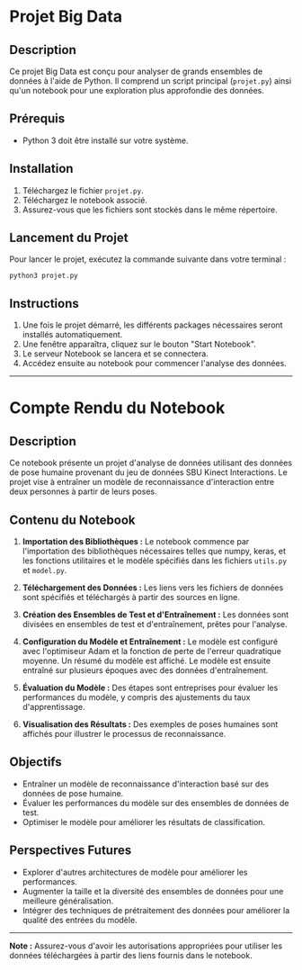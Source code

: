 # Projet Big Data

## Description
Ce projet Big Data est conçu pour analyser de grands ensembles de données à l'aide de Python. Il comprend un script principal (`projet.py`) ainsi qu'un notebook pour une exploration plus approfondie des données.

## Prérequis
- Python 3 doit être installé sur votre système.

## Installation
1. Téléchargez le fichier `projet.py`.
2. Téléchargez le notebook associé.
3. Assurez-vous que les fichiers sont stockés dans le même répertoire.

## Lancement du Projet
Pour lancer le projet, exécutez la commande suivante dans votre terminal :
```
python3 projet.py
```

## Instructions
1. Une fois le projet démarré, les différents packages nécessaires seront installés automatiquement.
2. Une fenêtre apparaîtra, cliquez sur le bouton "Start Notebook".
3. Le serveur Notebook se lancera et se connectera.
4. Accédez ensuite au notebook pour commencer l'analyse des données.

---


# Compte Rendu du Notebook

## Description
Ce notebook présente un projet d'analyse de données utilisant des données de pose humaine provenant du jeu de données SBU Kinect Interactions. Le projet vise à entraîner un modèle de reconnaissance d'interaction entre deux personnes à partir de leurs poses.

## Contenu du Notebook
1. **Importation des Bibliothèques :** Le notebook commence par l'importation des bibliothèques nécessaires telles que numpy, keras, et les fonctions utilitaires et le modèle spécifiés dans les fichiers `utils.py` et `model.py`.

2. **Téléchargement des Données :** Les liens vers les fichiers de données sont spécifiés et téléchargés à partir des sources en ligne.

3. **Création des Ensembles de Test et d'Entraînement :** Les données sont divisées en ensembles de test et d'entraînement, prêtes pour l'analyse.

4. **Configuration du Modèle et Entraînement :** Le modèle est configuré avec l'optimiseur Adam et la fonction de perte de l'erreur quadratique moyenne. Un résumé du modèle est affiché. Le modèle est ensuite entraîné sur plusieurs époques avec des données d'entraînement.

5. **Évaluation du Modèle :** Des étapes sont entreprises pour évaluer les performances du modèle, y compris des ajustements du taux d'apprentissage.

6. **Visualisation des Résultats :** Des exemples de poses humaines sont affichés pour illustrer le processus de reconnaissance.

## Objectifs
- Entraîner un modèle de reconnaissance d'interaction basé sur des données de pose humaine.
- Évaluer les performances du modèle sur des ensembles de données de test.
- Optimiser le modèle pour améliorer les résultats de classification.

## Perspectives Futures
- Explorer d'autres architectures de modèle pour améliorer les performances.
- Augmenter la taille et la diversité des ensembles de données pour une meilleure généralisation.
- Intégrer des techniques de prétraitement des données pour améliorer la qualité des entrées du modèle.

---
**Note :** Assurez-vous d'avoir les autorisations appropriées pour utiliser les données téléchargées à partir des liens fournis dans le notebook.
